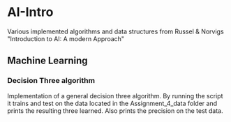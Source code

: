 # AI-Intro
Various implemented algorithms and data structures from Russel &amp; Norvigs "Introduction to AI: A modern Approach"

## Machine Learning
### Decision Three algorithm
Implementation of a general decision three algorithm. By running the script it trains and test on the data located in the Assignment_4_data folder and prints the resulting three learned. Also prints the precision on the test data.
